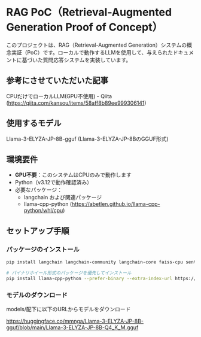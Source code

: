 # RAG PoC（Retrieval-Augmented Generation Proof of Concept）

このプロジェクトは、RAG（Retrieval-Augmented Generation）システムの概念実証（PoC）です。ローカルで動作するLLMを使用して、与えられたドキュメントに基づいた質問応答システムを実装しています。

## 参考にさせていただいた記事

CPUだけでローカルLLM(GPU不使用) - Qiita (<https://qiita.com/kansou/items/58aff8b89ee999306141>)

## 使用するモデル

Llama-3-ELYZA-JP-8B-gguf (Llama-3-ELYZA-JP-8BのGGUF形式)

## 環境要件

- **GPU不要**：このシステムはCPUのみで動作します
- Python（v3.12で動作確認済み）
- 必要なパッケージ：
  - langchain および関連パッケージ
  - llama-cpp-python (<https://abetlen.github.io/llama-cpp-python/whl/cpu>)

## セットアップ手順

### パッケージのインストール

```bash
pip install langchain langchain-community langchain-core faiss-cpu sentence-transformers

# バイナリホイール形式のパッケージを優先してインストール
pip install llama-cpp-python --prefer-binary --extra-index-url https://abetlen.github.io/llama-cpp-python/whl/cpu
```

### モデルのダウンロード

models/配下に以下のURLからモデルをダウンロード

<https://huggingface.co/mmnga/Llama-3-ELYZA-JP-8B-gguf/blob/main/Llama-3-ELYZA-JP-8B-Q4_K_M.gguf>
